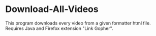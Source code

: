 # Download-All-Videos
This program downloads every video from a given formatter html file.  Requires Java and Firefox extension "Link Gopher".
